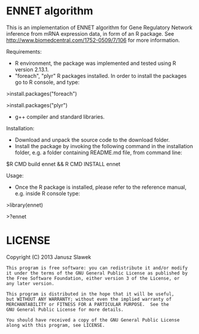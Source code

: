 ENNET algorithm
=====

This is an implementation of ENNET algorithm for Gene Regulatory Network inference from mRNA expression data, in form of an R package. See http://www.biomedcentral.com/1752-0509/7/106 for more information.

Requirements:
- R environment, the package was implemented and tested using R version 2.13.1.
- "foreach", "plyr" R packages installed. In order to install the packages go to R console, and type:

\>install.packages("foreach")

\>install.packages("plyr")

- g++ compiler and standard libraries.


Installation:
- Download and unpack the source code to the download folder.
- Install the package by invoking the following command in the installation folder, e.g. a folder containing README.md file, from command line:

$R CMD build ennet && R CMD INSTALL ennet

Usage:
- Once the R package is installed, please refer to the reference manual, e.g. inside R console type:

\>library(ennet)

\>?ennet

LICENSE
=====

Copyright (C) 2013  Janusz Slawek

    This program is free software: you can redistribute it and/or modify
    it under the terms of the GNU General Public License as published by
    the Free Software Foundation, either version 3 of the License, or
    any later version.

    This program is distributed in the hope that it will be useful,
    but WITHOUT ANY WARRANTY; without even the implied warranty of
    MERCHANTABILITY or FITNESS FOR A PARTICULAR PURPOSE.  See the
    GNU General Public License for more details.

    You should have received a copy of the GNU General Public License
    along with this program, see LICENSE.
